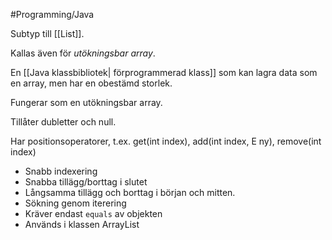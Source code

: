 #Programming/Java 

Subtyp till [[List]].

Kallas även för *utökningsbar array*.

En [[Java klassbibliotek| förprogrammerad klass]] som kan lagra data som en array, men har en obestämd storlek.

Fungerar som en utökningsbar array.

Tillåter dubletter och null.

Har positionsoperatorer, t.ex. get(int index), add(int index, E ny), remove(int index)

- Snabb indexering
- Snabba tillägg/borttag i slutet
- Långsamma tillägg och borttag i början  och mitten.
- Sökning genom iterering
- Kräver endast `equals` av objekten
- Används i klassen ArrayList




